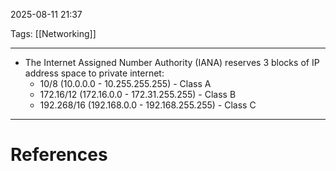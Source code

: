 2025-08-11 21:37

Tags: [[Networking]] 

---

- The Internet Assigned Number Authority (IANA) reserves 3 blocks of IP address space to private internet:
	- 10/8 (10.0.0.0 - 10.255.255.255) - Class A
	- 172.16/12 (172.16.0.0 - 172.31.255.255) - Class B
	- 192.268/16 (192.168.0.0 - 192.168.255.255) - Class C

---
# References